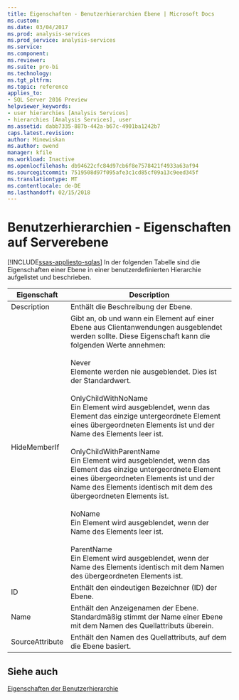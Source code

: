 ```yaml
---
title: Eigenschaften - Benutzerhierarchien Ebene | Microsoft Docs
ms.custom: 
ms.date: 03/04/2017
ms.prod: analysis-services
ms.prod_service: analysis-services
ms.service: 
ms.component: 
ms.reviewer: 
ms.suite: pro-bi
ms.technology: 
ms.tgt_pltfrm: 
ms.topic: reference
applies_to:
- SQL Server 2016 Preview
helpviewer_keywords:
- user hierarchies [Analysis Services]
- hierarchies [Analysis Services], user
ms.assetid: dabb7335-887b-442a-b67c-4901ba1242b7
caps.latest.revision: 
author: Minewiskan
ms.author: owend
manager: kfile
ms.workload: Inactive
ms.openlocfilehash: db94622cfc84d97cb6f8e7578421f4933a63af94
ms.sourcegitcommit: 7519508d97f095afe3c1cd85cf09a13c9eed345f
ms.translationtype: MT
ms.contentlocale: de-DE
ms.lasthandoff: 02/15/2018
---
```

# <a name="user-hierarchies---level-properties"></a>Benutzerhierarchien - Eigenschaften auf Serverebene
[!INCLUDE[ssas-appliesto-sqlas](../../includes/ssas-appliesto-sqlas.md)]
In der folgenden Tabelle sind die Eigenschaften einer Ebene in einer benutzerdefinierten Hierarchie aufgelistet und beschrieben.  
  
|Eigenschaft|Description|  
|--------------|-----------------|  
|Description|Enthält die Beschreibung der Ebene.|  
|HideMemberIf|Gibt an, ob und wann ein Element auf einer Ebene aus Clientanwendungen ausgeblendet werden sollte. Diese Eigenschaft kann die folgenden Werte annehmen:<br /><br /> Never<br /> Elemente werden nie ausgeblendet. Dies ist der Standardwert.<br /><br /> OnlyChildWithNoName<br /> Ein Element wird ausgeblendet, wenn das Element das einzige untergeordnete Element eines übergeordneten Elements ist und der Name des Elements leer ist.<br /><br /> OnlyChildWithParentName<br /> Ein Element wird ausgeblendet, wenn das Element das einzige untergeordnete Element eines übergeordneten Elements ist und der Name des Elements identisch mit dem des übergeordneten Elements ist.<br /><br /> NoName<br /> Ein Element wird ausgeblendet, wenn der Name des Elements leer ist.<br /><br /> ParentName<br /> Ein Element wird ausgeblendet, wenn der Name des Elements identisch mit dem Namen des übergeordneten Elements ist.|  
|ID|Enthält den eindeutigen Bezeichner (ID) der Ebene.|  
|Name|Enthält den Anzeigenamen der Ebene. Standardmäßig stimmt der Name einer Ebene mit dem Namen des Quellattributs überein.|  
|SourceAttribute|Enthält den Namen des Quellattributs, auf dem die Ebene basiert.|  
  
## <a name="see-also"></a>Siehe auch  
 [Eigenschaften der Benutzerhierarchie](../../analysis-services/multidimensional-models-olap-logical-dimension-objects/user-hierarchies-properties.md)  
  
  
